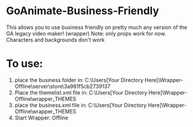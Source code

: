 # GoAnimate-Business-Friendly
This allows you to use business friendly on pretty much any version of the GA legacy video maker! (wrapper) 
Note: only props work for now. Characters and backgrounds don't work

# To use:

1. place the business folder in: C:\Users\[Your Directory Here]\Wrapper-Offline\server\store\3a981f5cb2739137
2. Place the themelist.xml file in: C:\Users\[Your Directory Here]\Wrapper-Offline\wrapper\_THEMES
3. place the business.xml file in: C:\Users\[Your Directory Here]\Wrapper-Offline\wrapper\_THEMES
4. Start Wrapper: Offline
